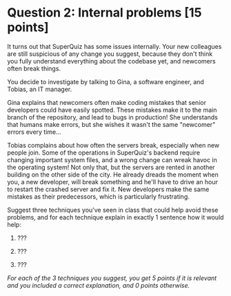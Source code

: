# Question 2: Internal problems [15 points]

It turns out that SuperQuiz has some issues internally.
Your new colleagues are still suspicious of any change you suggest,
because they don't think you fully understand everything about the codebase yet,
and newcomers often break things.

You decide to investigate by talking to Gina, a software engineer, and Tobias, an IT manager.

Gina explains that newcomers often make coding mistakes that senior developers could have easily spotted.
These mistakes make it to the main branch of the repository, and lead to bugs in production!
She understands that humans make errors, but she wishes it wasn't the same "newcomer" errors every time...

Tobias complains about how often the servers break, especially when new people join.
Some of the operations in SuperQuiz's backend require changing important system files, and a wrong change can wreak havoc in the operating system!
Not only that, but the servers are rented in another building on the other side of the city.
He already dreads the moment when you, a new developer, will break something and he'll have to drive an hour to restart the crashed server and fix it.
New developers make the same mistakes as their predecessors, which is particularly frustrating.

Suggest three techniques you've seen in class that could help avoid these problems,
and for each technique explain in exactly 1 sentence how it would help:

1. ???

2. ???

3. ???

_For each of the 3 techniques you suggest, you get 5 points if it is relevant and you included a correct explanation, and 0 points otherwise._
